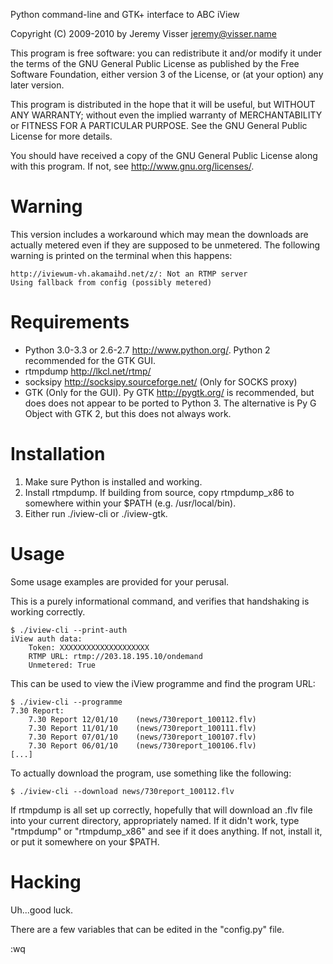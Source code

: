 Python command-line and GTK+ interface to ABC iView

Copyright (C) 2009-2010 by Jeremy Visser <jeremy@visser.name>

This program is free software: you can redistribute it and/or modify
it under the terms of the GNU General Public License as published by
the Free Software Foundation, either version 3 of the License, or
(at your option) any later version.

This program is distributed in the hope that it will be useful,
but WITHOUT ANY WARRANTY; without even the implied warranty of
MERCHANTABILITY or FITNESS FOR A PARTICULAR PURPOSE.  See the
GNU General Public License for more details.

You should have received a copy of the GNU General Public License
along with this program.  If not, see <http://www.gnu.org/licenses/>.

Warning
=======

This version includes a workaround which may mean the downloads are actually
metered even if they are supposed to be unmetered. The following warning is
printed on the terminal when this happens:

	http://iviewum-vh.akamaihd.net/z/: Not an RTMP server
	Using fallback from config (possibly metered)

Requirements
============

* Python 3.0-3.3 or 2.6-2.7 <http://www.python.org/>. Python 2 recommended
   for the GTK GUI.
* rtmpdump <http://lkcl.net/rtmp/>
* socksipy <http://socksipy.sourceforge.net/> (Only for SOCKS proxy)
* GTK (Only for the GUI). Py GTK <http://pygtk.org/> is recommended, but does
   does not appear to be ported to Python 3. The alternative is Py G Object
   with GTK 2, but this does not always work.

Installation
============

1. Make sure Python is installed and working.
2. Install rtmpdump. If building from source, copy rtmpdump_x86 to
   somewhere within your $PATH (e.g. /usr/local/bin).
3. Either run ./iview-cli or ./iview-gtk.

Usage
=====

Some usage examples are provided for your perusal.

This is a purely informational command, and verifies that handshaking is
working correctly.

	$ ./iview-cli --print-auth
	iView auth data:
		Token: XXXXXXXXXXXXXXXXXXXX
		RTMP URL: rtmp://203.18.195.10/ondemand
		Unmetered: True

This can be used to view the iView programme and find the program URL:

	$ ./iview-cli --programme
	7.30 Report:
	    7.30 Report 12/01/10	(news/730report_100112.flv)
	    7.30 Report 11/01/10	(news/730report_100111.flv)
	    7.30 Report 07/01/10	(news/730report_100107.flv)
	    7.30 Report 06/01/10	(news/730report_100106.flv)
	[...]

To actually download the program, use something like the following:

	$ ./iview-cli --download news/730report_100112.flv

If rtmpdump is all set up correctly, hopefully that will download
an .flv file into your current directory, appropriately named. If it
didn't work, type "rtmpdump" or "rtmpdump_x86" and see if it does anything.
If not, install it, or put it somewhere on your $PATH.

Hacking
=======

Uh...good luck.

There are a few variables that can be edited in the "config.py" file.

:wq
